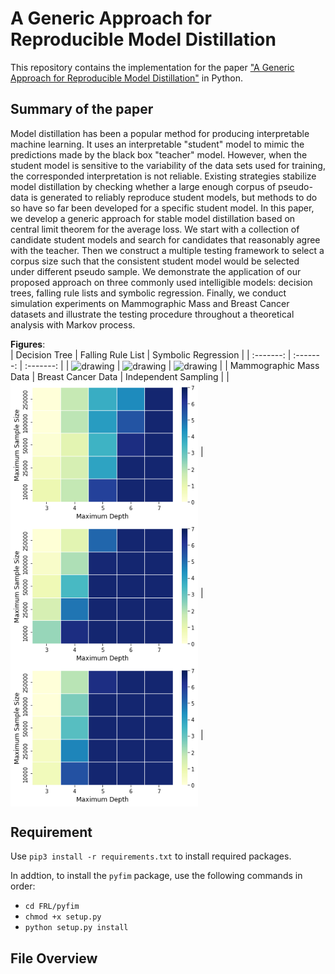 # A Generic Approach for Reproducible Model Distillation

This repository contains the implementation for the paper ["A Generic Approach for Reproducible Model
Distillation"](https://arxiv.org/abs/2211.12631) in Python. 

## Summary of the paper

Model distillation has been a popular method for producing interpretable machine learning. It uses an interpretable "student" model to mimic the predictions made by the black box "teacher" model. However, when the student model is sensitive to the variability of the data sets used for training, the corresponded interpretation is not reliable. Existing strategies stabilize model distillation by checking whether a large enough corpus of pseudo-data is generated to reliably reproduce student models, but methods to do so have so far been developed for a specific student model. In this paper, we develop a generic approach for stable model distillation based on central limit theorem for the average loss. We start with a collection of candidate student models and search for candidates that reasonably agree with the teacher. Then we construct a multiple testing framework to select a corpus size such that the consistent student model would be selected under different pseudo sample. We demonstrate the application of our proposed approach on three commonly used intelligible models: decision trees, falling rule lists and symbolic regression. Finally, we conduct simulation experiments on Mammographic Mass and Breast Cancer datasets and illustrate the testing procedure throughout a theoretical analysis with Markov process.

**Figures**:  
| Decision Tree | Falling Rule List | Symbolic Regression |
| :-------:    |  :-------: |  :-------: | 
| <img align="center" src="tree.png" alt="drawing" width="300">   | <img align="center" src="FRL.png" alt="drawing" width="300" > | <img align="center" src="symbolic.png" alt="drawing" width="300" > |
| Mammographic Mass Data | Breast Cancer Data |  Independent Sampling |
| <img align="center" src="heatmap1.png" alt="drawing" width="300">   | <img align="center" src="heatmap2.png" alt="drawing" width="300" > | <img align="center" src="heatmap_ind.png" alt="drawing" width="300" > |

## Requirement
Use `pip3 install -r requirements.txt` to install required packages.

In addtion, to install the `pyfim` package, use the following commands in order:

- `cd FRL/pyfim`
- `chmod +x setup.py`
- `python setup.py install`

## File Overview
